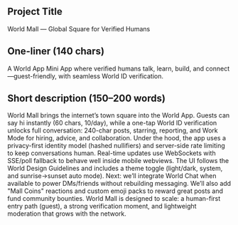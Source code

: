 ## Project Title
World Mall — Global Square for Verified Humans

## One-liner (140 chars)
A World App Mini App where verified humans talk, learn, build, and connect—guest-friendly, with seamless World ID verification.

## Short description (150–200 words)
World Mall brings the internet’s town square into the World App. Guests can say hi instantly (60 chars, 10/day), while a one-tap World ID verification unlocks full conversation: 240-char posts, starring, reporting, and Work Mode for hiring, advice, and collaboration. Under the hood, the app uses a privacy-first identity model (hashed nullifiers) and server-side rate limiting to keep conversations human. Real-time updates use WebSockets with SSE/poll fallback to behave well inside mobile webviews. The UI follows the World Design Guidelines and includes a theme toggle (light/dark, system, and sunrise→sunset auto mode). Next: we’ll integrate World Chat when available to power DMs/friends without rebuilding messaging. We’ll also add "Mall Coins" reactions and custom emoji packs to reward great posts and fund community bounties. World Mall is designed to scale: a human-first entry path (guest), a strong verification moment, and lightweight moderation that grows with the network.
